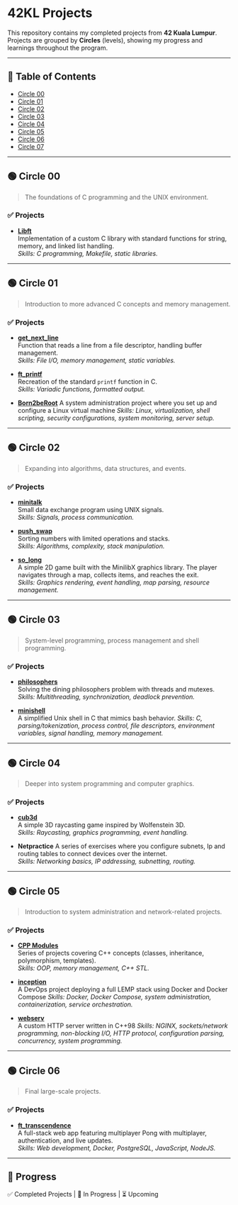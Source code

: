 # 42KL Projects

This repository contains my completed projects from **42 Kuala Lumpur**.  
Projects are grouped by **Circles** (levels), showing my progress and learnings throughout the program.

---

## 📌 Table of Contents
- [Circle 00](#circle-00)
- [Circle 01](#circle-01)
- [Circle 02](#circle-02)
- [Circle 03](#circle-03)
- [Circle 04](#circle-04)
- [Circle 05](#circle-05)
- [Circle 06](#circle-06)
- [Circle 07](#circle-07)

---

## 🟢 Circle 00
> The foundations of C programming and the UNIX environment.

### ✅ Projects
- **[Libft](./Circle00/libft)**  
  Implementation of a custom C library with standard functions for string, memory, and linked list handling.  
  *Skills: C programming, Makefile, static libraries.*

---

## 🟢 Circle 01
> Introduction to more advanced C concepts and memory management.

### ✅ Projects
- **[get_next_line](./Circle01/get_next_line)**  
  Function that reads a line from a file descriptor, handling buffer management.  
  *Skills: File I/O, memory management, static variables.*

- **[ft_printf](./Circle01/ft_printf)**  
  Recreation of the standard `printf` function in C.  
  *Skills: Variadic functions, formatted output.*

- **[Born2beRoot](./Circle01/Born2beRoot)**
  A system administration project where you set up and configure a Linux virtual machine
  *Skills: Linux, virtualization, shell scripting, security configurations, system monitoring, server setup.*

---

## 🟢 Circle 02
> Expanding into algorithms, data structures, and events.

### ✅ Projects
- **[minitalk](./Circle02/minitalk)**  
  Small data exchange program using UNIX signals.  
  *Skills: Signals, process communication.*

- **[push_swap](./Circle02/push_swap)**  
  Sorting numbers with limited operations and stacks.  
  *Skills: Algorithms, complexity, stack manipulation.*

- **[so_long](./Circle02/so_long)**  
   A simple 2D game built with the MinilibX graphics library. The player navigates through a map, collects items, and reaches the exit.  
  *Skills: Graphics rendering, event handling, map parsing, resource management.*

---

## 🟢 Circle 03
> System-level programming, process management and shell programming.

### ✅ Projects
- **[philosophers](./Circle03/philo)**  
  Solving the dining philosophers problem with threads and mutexes.  
  *Skills: Multithreading, synchronization, deadlock prevention.*

- **[minishell](./Circle03/minishell)**  
  A simplified Unix shell in C that mimics bash behavior.
  *Skills: C, parsing/tokenization, process control, file descriptors, environment variables, signal handling, memory management.*

---

## 🟢 Circle 04
> Deeper into system programming and computer graphics.

### ✅ Projects
- **[cub3d](./Circle04/cub3d)**  
  A simple 3D raycasting game inspired by Wolfenstein 3D.  
  *Skills: Raycasting, graphics programming, event handling.*

- **Netpractice**
  A series of exercises where you configure subnets, Ip and routing tables to connect devices over the internet.  
  *Skills: Networking basics, IP addressing, subnetting, routing.*

---

## 🟢 Circle 05
> Introduction to system administration and network-related projects.

### ✅ Projects
- **[CPP Modules](./Circle06/cpp)**  
  Series of projects covering C++ concepts (classes, inheritance, polymorphism, templates).  
  *Skills: OOP, memory management, C++ STL.*

- **[inception](./Circle05/inception)**  
  A DevOps project deploying a full LEMP stack using Docker and Docker Compose
  *Skills: Docker, Docker Compose, system administration, containerization, service orchestration.*

- **[webserv](https://github.com/fedrium/webserv42)**  
  A custom HTTP server written in C++98
  *Skills: NGINX, sockets/network programming, non-blocking I/O, HTTP protocol, configuration parsing, concurrency, system programming.*

---

## 🟢 Circle 06
> Final large-scale projects.

### ✅ Projects
- **[ft_transcendence](https://github.com/SpaghettiCodes/transcendence)**  
  A full-stack web app featuring multiplayer Pong with multiplayer, authentication, and live updates.  
  *Skills: Web development, Docker, PostgreSQL, JavaScript, NodeJS.*

---

<!-- ## 📖 Notes
- Each project has its own folder with source code, documentation, and a detailed README.  
- Skills gained: **C, C++, algorithms, data structures, system programming, OOP, web development.** -->

## 🚀 Progress
✅ Completed Projects | 🔄 In Progress | ⏳ Upcoming  

